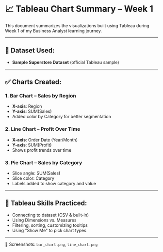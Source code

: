 # 📈 Tableau Chart Summary – Week 1

This document summarizes the visualizations built using Tableau during Week 1 of my Business Analyst learning journey.

---

## 📁 Dataset Used:
- **Sample Superstore Dataset** (official Tableau sample)

---

## ✅ Charts Created:

### 1. **Bar Chart – Sales by Region**
- **X-axis**: Region
- **Y-axis**: SUM(Sales)
- Added color by Category for better segmentation

### 2. **Line Chart – Profit Over Time**
- **X-axis**: Order Date (Year/Month)
- **Y-axis**: SUM(Profit)
- Shows profit trends over time

### 3. **Pie Chart – Sales by Category**
- Slice angle: SUM(Sales)
- Slice color: Category
- Labels added to show category and value

---

## 🎯 Tableau Skills Practiced:
- Connecting to dataset (CSV & built-in)
- Using Dimensions vs. Measures
- Filtering, sorting, customizing tooltips
- Using "Show Me" to pick chart types

---


📸 Screenshots: `bar_chart.png`, `line_chart.png`
